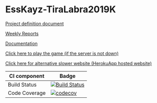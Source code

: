 # EssKayz-TiraLabra2019K
[Project definition document](https://github.com/EssKayz/EssKayz-TiraLabra2019K/blob/master/Documentation/Maarittelydokumentti.md)

[Weekly Reports](https://github.com/EssKayz/EssKayz-TiraLabra2019K/tree/master/Documentation/Reports)

[Documentation](https://github.com/EssKayz/EssKayz-TiraLabra2019K/tree/master/Documentation)

[Click here to play the game (if the server is not down)](http://ohmipro.ddns.net:7777)

[Click here for alternative slower website (HerokuApp hosted website)](https://rpstiralab.herokuapp.com/)

CI component |Badge
--------|---------
Build Status|[![Build Status](https://travis-ci.com/EssKayz/EssKayz-TiraLabra2019K.svg?branch=master)](https://travis-ci.com/EssKayz/EssKayz-TiraLabra2019K)
Code Coverage|[![codecov](https://codecov.io/gh/EssKayz/EssKayz-TiraLabra2019K/branch/master/graph/badge.svg)](https://codecov.io/gh/EssKayz/EssKayz-TiraLabra2019K)
